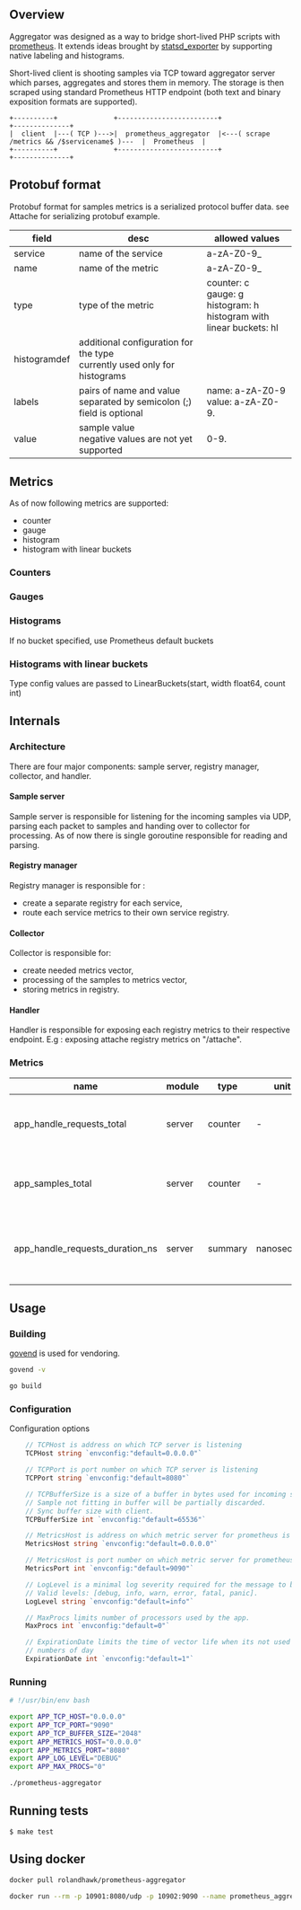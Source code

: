 ## Overview

Aggregator was designed as a way to bridge short-lived PHP scripts with [prometheus](https://github.com/prometheus/prometheus).
It extends ideas brought by [statsd_exporter](https://github.com/prometheus/statsd_exporter) by supporting native labeling and histograms.

Short-lived client is shooting samples via TCP toward aggregator server which parses, aggregates and stores them in memory.
The storage is then scraped using standard Prometheus HTTP endpoint (both text and binary exposition formats are supported).

    +----------+              +-------------------------+                                              +--------------+
    |  client  |---( TCP )--->|  prometheus_aggregator  |<---( scrape /metrics && /$servicename$ )---  |  Prometheus  |
    +----------+              +-------------------------+                                              +--------------+

## Protobuf format

Protobuf format for samples metrics is a serialized protocol buffer data. see Attache for serializing protobuf example.

| field | desc               | allowed values |
|-------|--------------------|----------------|
| service | name of the service | a-zA-Z0-9_ |
| name  | name of the metric | a-zA-Z0-9_ |
| type  | type of the metric | counter: c<br>gauge: g<br>histogram: h<br>histogram with linear buckets: hl |
| histogramdef | additional configuration for the type<br>currently used only for histograms | |
| labels | pairs of name and value separated by semicolon (;)<br>field is optional | name: a-zA-Z0-9<br>value: a-zA-Z0-9. |
| value | sample value<br>negative values are not yet supported | 0-9. |

## Metrics

As of now following metrics are supported:
- counter
- gauge
- histogram
- histogram with linear buckets

### Counters
### Gauges
### Histograms

If no bucket specified, use Prometheus default buckets
    
### Histograms with linear buckets

Type config values are passed to LinearBuckets(start, width float64, count int)


## Internals

### Architecture

There are four major components: sample server, registry manager, collector, and handler.

#### Sample server

Sample server is responsible for listening for the incoming samples via UDP, parsing each packet to samples and handing over to collector for processing.
As of now there is single goroutine responsible for reading and parsing.

#### Registry manager

Registry manager is responsible for :
- create a separate registry for each service,
- route each service metrics to their own service registry.

#### Collector

Collector is responsible for:
- create needed metrics vector, 
- processing of the samples to metrics vector,
- storing metrics in registry.

#### Handler

Handler is responsible for exposing each registry metrics to their respective endpoint. E.g :
exposing attache registry metrics on "/attache".

### Metrics

| name | module | type | unit | desc |
|------|--------|------|------|------|
| app_handle_requests_total | server | counter | - | Number of request entering server. |
| app_samples_total | server | counter | - | Number of samples entering server. |
| app_handle_requests_duration_ns | server | summary | nanosecond | Time in ns spent on handling single request. |

## Usage

### Building
[govend](https://github.com/govend/govend) is used for vendoring.

```bash
govend -v 

go build
```

### Configuration

Configuration options
```go
    // TCPHost is address on which TCP server is listening
    TCPHost string `envconfig:"default=0.0.0.0"`

    // TCPPort is port number on which TCP server is listening
    TCPPort string `envconfig:"default=8080"`

    // TCPBufferSize is a size of a buffer in bytes used for incoming samples.
    // Sample not fitting in buffer will be partially discarded.
    // Sync buffer size with client.
    TCPBufferSize int `envconfig:"default=65536"`

    // MetricsHost is address on which metric server for prometheus is listening
    MetricsHost string `envconfig:"default=0.0.0.0"`

    // MetricsHost is port number on which metric server for prometheus is listening
    MetricsPort int `envconfig:"default=9090"`

    // LogLevel is a minimal log severity required for the message to be logged.
    // Valid levels: [debug, info, warn, error, fatal, panic].
    LogLevel string `envconfig:"default=info"`

    // MaxProcs limits number of processors used by the app.
    MaxProcs int `envconfig:"default=0"`

    // ExpirationDate limits the time of vector life when its not used
    // numbers of day
    ExpirationDate int `envconfig:"default=1"`
```

### Running
```bash
# !/usr/bin/env bash

export APP_TCP_HOST="0.0.0.0"
export APP_TCP_PORT="9090"
export APP_TCP_BUFFER_SIZE="2048"
export APP_METRICS_HOST="0.0.0.0"
export APP_METRICS_PORT="8080"
export APP_LOG_LEVEL="DEBUG"
export APP_MAX_PROCS="0"

./prometheus-aggregator
```

## Running tests

    $ make test

## Using docker

```bash
docker pull rolandhawk/prometheus-aggregator

docker run --rm -p 10901:8080/udp -p 10902:9090 --name prometheus_aggregator rolandhawk/prometheus-aggregator
```
